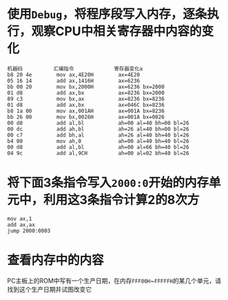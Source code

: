# 使用`Debug`，将程序段写入内存，逐条执行，观察CPU中相关寄存器中内容的变化
```
机器码          汇编指令             寄存器变化a
b8 20 4e        mov ax,4E20H        ax=4E20
05 16 14        add ax,1416H        ax=6236
bb 00 20        mov bx,2000H        ax=6236 bx=2000                
01 d8           add ax,bx           ax=8236 bx=2000
89 c3           mov bx,ax           ax=8236 bx=8236
01 d8           add ax,bx           ax=046C bx=8236
b8 1a 00        mov ax,001AH        ax=001A bx=8236
bb 26 00        mov bx,0026H        ax=001A bx=0026
00 d8           add al,bl           ah=00 al=40 bh=00 bl=26 
00 dc           add ah,bl           ah=26 al=40 bh=00 bl=26
00 c7           add bh,al           ah=26 al=40 bh=40 bl=26
b4 00           mov ah,0            ah=00 al=40 bh=40 bl=26
00 d8           add al,bl           ah=00 al=66 bh=40 bl=26
04 9c           add al,9CH          ah=00 al=02 bh=40 bl=26
```

# 将下面3条指令写入`2000:0`开始的内存单元中，利用这3条指令计算2的8次方
```
mov ax,1
add ax,ax
jump 2000:0003
```

# 查看内存中的内容
PC主板上的ROM中写有一个生产日期，在内存`FFF00H`~`FFFFFH`的某几个单元，请找到这个生产日期并试图改变它